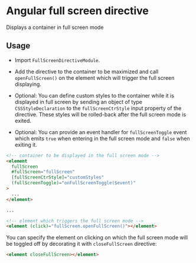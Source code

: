 # Angular full screen directive

Displays a container in full screen mode

## Usage

- Import `FullScreenDirectiveModule`.

- Add the directive to the container to be maximized and call `openFullScreen()` on the
  element which will trigger the full screen displaying.

- Optional: You can define custom styles to the container while it is displayed in full screen by sending
  an object of type `CSSStyleDeclaration` to the `fullScreenCtrStyle` input property of
  the directive. These styles will be rolled-back after the full screen mode is exited.

- Optional: You can provide an event handler for `fullScreenToggle` event which emits `true` when entering in the full screen mode and `false` when exiting it.

```html
<!-- container to be displayed in the full screen mode -->
<element
  fullScreen
  #fullScreen="fullScreen"
  [fullScreenCtrStyle]="customStyles"
  (fullScreenToggle)="onFullScreenToggle($event)"
>
  ...
</element>

...

<!-- element which triggers the full screen mode -->
<element (click)="fullScreen.openFullScreen()"></element>
```

You can specify the element on clicking on which the full screen mode will be toggled off by decorating it with `closeFullScreen` directive:

```html
<element closeFullScreen></element>
```
